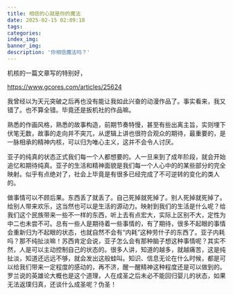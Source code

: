 ```yaml
---
title: 相信的心就是你的魔法
date: 2025-02-15 02:09:18
tags:
categories:
index_img:
banner_img:
description: '你相信魔法吗？'
---
```


机核的一篇文章写的特别好，

<https://www.gcores.com/articles/25624>

我曾经以为天元突破之后再也没有能让我如此兴奋的动漫作品了。事实看来，我又错了。也不算全错。毕竟还是扳机社的作品嘛。

熟悉的作画风格，熟悉的故事构造，前期节奏特慢，甚至有些出离主旨，实则埋下伏笔无数，故事的走向并不突兀，从逻辑上讲也很符合观众的期待，最重要的，是一脉相承的精神内核，可以归为唯心主义，这并不会令人讨厌。

亚子的纯真的状态正式我们每一个人都想要的。人一旦来到了成年阶段，就会开始追忆和期待纯真。亚子的生活和精神面貌是我们每一个人心中的的某些部分的完全映射。似乎有点绝对了，社会上毕竟是有很多已经完成了不可逆转的变化的类人的。

做事情可以不顾后果。东西丢了就丢了。自己死掉就死掉了。别人死掉就死掉了。给别人带来欢乐，这当然也可以是生活的源动力。映射到我们的生活是什么呢？给我们这个民族带来一些不一样的东西，听上去有点宏大，实际上区别不大，定性为中二也未尝不可。总有一些人是期待着一些事情的，有了期待，很多不起眼的事情会重新归为不起眼的状态，也就自然不会有“内耗”这种劳什子的东西了。亚子内耗吗？那不纯扯淡嘛！苏西肯定会说，亚子怎么会有那种脑子想这种事情呢？其实不然，人是可以主动控制自己的状态的。很多人讲，知道的越多，就越痛苦，这是纯扯淡，知道还远远不够，就会发出这般蛙叫。知识、信息无论在什么时候，都是可以给我们带来一定程度的感动的，再不济，醒一醒精神这种程度还是可以做到的。罗兰说的英雄论大概也是这个道理，人在成圣之后未必不能回归婴儿的状态，如果无法返璞归真，还谈什么成圣呢？伪圣！


